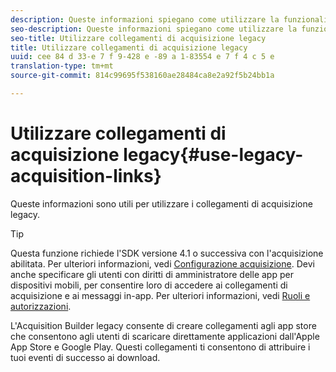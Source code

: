 ```yaml
---
description: Queste informazioni spiegano come utilizzare la funzionalità dei collegamenti di acquisizione legacy.
seo-description: Queste informazioni spiegano come utilizzare la funzionalità dei collegamenti di acquisizione legacy.
seo-title: Utilizzare collegamenti di acquisizione legacy
title: Utilizzare collegamenti di acquisizione legacy
uuid: cee 84 d 33-e 7 f 9-428 e -89 a 1-83554 e 7 f 4 c 5 e
translation-type: tm+mt
source-git-commit: 814c99695f538160ae28484ca8e2a92f5b24bb1a

---
```



# Utilizzare collegamenti di acquisizione legacy{#use-legacy-acquisition-links}

Queste informazioni sono utili per utilizzare i collegamenti di acquisizione legacy.

>[!TIP]
>
>Questa funzione richiede l'SDK versione 4.1 o successiva con l'acquisizione abilitata. Per ulteriori informazioni, vedi [Configurazione acquisizione](/help/using/acquisition-main/t-enable-acquisition.md). Devi anche specificare gli utenti con diritti di amministratore delle app per dispositivi mobili, per consentire loro di accedere ai collegamenti di acquisizione e ai messaggi in-app. Per ulteriori informazioni, vedi [Ruoli e autorizzazioni](/help/using/gs/c-mob-roles-and-permissions.md).

L'Acquisition Builder legacy consente di creare collegamenti agli app store che consentono agli utenti di scaricare direttamente applicazioni dall'Apple App Store e Google Play. Questi collegamenti ti consentono di attribuire i tuoi eventi di successo ai download.

